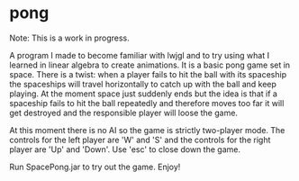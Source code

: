 # pong

Note: This is a work in progress.

A program I made to become familiar with lwjgl and to try using what I learned in linear algebra to create animations. It is a basic pong game set in space. There is a twist: when a player fails to hit the ball with its spaceship the spaceships will travel horizontally to catch up with the ball and keep playing. At the moment space just suddenly ends but the idea is that if a spaceship fails to hit the ball repeatedly and therefore moves too far it will get destroyed and the responsible player will loose the game.

At this moment there is no AI so the game is strictly two-player mode. The controls for the left player are 'W' and 'S' and the controls for the right player are 'Up' and 'Down'. Use 'esc' to close down the game.

Run SpacePong.jar to try out the game. Enjoy!
